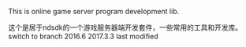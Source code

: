 
This is online game server program development lib.

这个是居于ndsdk的一个游戏服务器端开发套件，一些常用的工具和开发库。
switch to branch
2016.6
2017.3.3
last modified 

